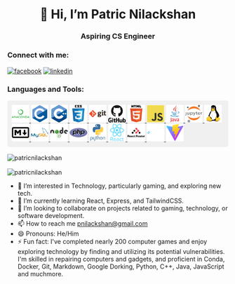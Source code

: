 <h1 align="center">👋 Hi, I’m Patric Nilackshan</h1>
<h3 align="center">Aspiring CS Engineer</h3>


<h3 align="left">Connect with me:</h3>
<p align="left">
<a href="https://facebook.com/patricnilackshan" target="_blank"><img align="center" src="https://raw.githubusercontent.com/rahuldkjain/github-profile-readme-generator/master/src/images/icons/Social/facebook-alt.svg" alt="facebook" height="30" width="40" /></a>
<a href="https://linkedin.com/in/patricnilackshan" target="_blank"><img align="center" src="https://raw.githubusercontent.com/rahuldkjain/github-profile-readme-generator/master/src/images/icons/Social/linked-in-alt.svg" alt="linkedin" height="30" width="40" /></a>
</p>


<h3 align="left">Languages and Tools:</h3>
<p align="left" style="background-color: #f0f0f0; padding: 10px; border-radius: 5px;">
  <a href="https://www.anaconda.com" target="_blank"> 
    <img src="https://raw.githubusercontent.com/devicons/devicon/master/icons/anaconda/anaconda-original-wordmark.svg" alt="anaconda" width="40" height="40" style="background-color: #f0f0f0;"/> 
  </a>
  <a href="https://www.learn-c.org/" target="_blank"> 
    <img src="https://raw.githubusercontent.com/devicons/devicon/master/icons/c/c-original.svg" alt="c" width="40" height="40" style="background-color: #f0f0f0;"/> 
  </a>  
  <a href="https://www.cplusplus.com/" target="_blank"> 
    <img src="https://raw.githubusercontent.com/devicons/devicon/master/icons/cplusplus/cplusplus-original.svg" alt="cpp" width="40" height="40" style="background-color: #f0f0f0;"/> 
  </a>
  <a href="https://developer.mozilla.org/en-US/docs/Web/CSS" target="_blank"> 
    <img src="https://raw.githubusercontent.com/devicons/devicon/master/icons/css3/css3-original-wordmark.svg" alt="css3" width="40" height="40" style="background-color: #f0f0f0;"/> 
  </a>
  <a href="https://git-scm.com/" target="_blank"> 
    <img src="https://raw.githubusercontent.com/devicons/devicon/master/icons/git/git-original-wordmark.svg" alt="git" width="40" height="40" style="background-color: #f0f0f0;"/> 
  </a>
  <a href="https://github.com/" target="_blank"> 
    <img src="https://raw.githubusercontent.com/devicons/devicon/master/icons/github/github-original-wordmark.svg" alt="github" width="40" height="40" style="background-color: #f0f0f0;"/> 
  </a>
  <a href="https://developer.mozilla.org/en-US/docs/Web/HTML" target="_blank"> 
    <img src="https://raw.githubusercontent.com/devicons/devicon/master/icons/html5/html5-original-wordmark.svg" alt="html5" width="40" height="40" style="background-color: #f0f0f0;"/> 
  </a>
  <a href="https://developer.mozilla.org/en-US/docs/Web/JavaScript" target="_blank"> 
    <img src="https://raw.githubusercontent.com/devicons/devicon/master/icons/javascript/javascript-original.svg" alt="js" width="40" height="40" style="background-color: #f0f0f0;"/> 
  </a>
  <a href="https://www.java.com/" target="_blank"> 
    <img src="https://raw.githubusercontent.com/devicons/devicon/master/icons/java/java-original-wordmark.svg" alt="java" width="40" height="40" style="background-color: #f0f0f0;"/> 
  </a>
  <a href="https://jupyter.org/" target="_blank"> 
    <img src="https://raw.githubusercontent.com/devicons/devicon/master/icons/jupyter/jupyter-original-wordmark.svg" alt="jupyter" width="40" height="40" style="background-color: #f0f0f0;"/> 
  </a>
  <a href="https://www.linux.org/" target="_blank"> 
    <img src="https://raw.githubusercontent.com/devicons/devicon/master/icons/linux/linux-original.svg" alt="linux" width="40" height="40" style="background-color: #f0f0f0;"/> 
  </a>
  <a href="https://www.markdownguide.org/" target="_blank"> 
    <img src="https://raw.githubusercontent.com/devicons/devicon/master/icons/markdown/markdown-original.svg" alt="markdown" width="40" height="40" style="background-color: #f0f0f0;"/> 
  </a>
  <a href="https://www.mysql.com/" target="_blank"> 
    <img src="https://raw.githubusercontent.com/devicons/devicon/master/icons/mysql/mysql-original-wordmark.svg" alt="mysql" width="40" height="40" style="background-color: #f0f0f0;"/> 
  </a>
  <a href="https://nodejs.org/" target="_blank"> 
    <img src="https://raw.githubusercontent.com/devicons/devicon/master/icons/nodejs/nodejs-original-wordmark.svg" alt="nodejs" width="40" height="40" style="background-color: #f0f0f0;"/> 
  </a>
  <a href="https://www.php.net/" target="_blank"> 
    <img src="https://raw.githubusercontent.com/devicons/devicon/master/icons/php/php-original.svg" alt="php" width="40" height="40" style="background-color: #f0f0f0;"/> 
  </a>
  <a href="https://www.python.org/" target="_blank"> 
    <img src="https://raw.githubusercontent.com/devicons/devicon/master/icons/python/python-original-wordmark.svg" alt="python" width="40" height="40" style="background-color: #f0f0f0;"/> 
  </a>
  <a href="https://react.dev/" target="_blank"> 
    <img src="https://raw.githubusercontent.com/devicons/devicon/master/icons/react/react-original-wordmark.svg" alt="react" width="40" height="40" style="background-color: #f0f0f0;"/> 
  </a>
  <a href="https://reactrouter.com/" target="_blank"> 
    <img src="https://raw.githubusercontent.com/devicons/devicon/master/icons/reactrouter/reactrouter-original-wordmark.svg" alt="react-router" width="40" height="40" style="background-color: #f0f0f0;"/> 
  </a>
  <a href="https://tailwindcss.com/" target="_blank"> 
    <img src="https://raw.githubusercontent.com/devicons/devicon/master/icons/tailwindcss/tailwindcss-original-wordmark.svg" alt="tailwindcss" width="40" height="40" style="background-color: #f0f0f0;"/> 
  </a>
  <a href="https://vitejs.dev/" target="_blank"> 
    <img src="https://raw.githubusercontent.com/devicons/devicon/master/icons/vitejs/vitejs-original.svg" alt="vitejs" width="40" height="40" style="background-color: #f0f0f0;"/> 
  </a>
</p>
  

<p><img align="center" src="https://github-readme-stats.vercel.app/api?username=patricnilackshan&show_icons=true&locale=en" alt="patricnilackshan" /></p>

<p><img align="center" src="https://github-readme-streak-stats.herokuapp.com/?user=patricnilackshan" alt="patricnilackshan" /></p>


- 👀 I’m interested in Technology, particularly gaming, and exploring new tech.
- 🌱 I’m currently learning React, Express, and TailwindCSS.
- 💞️ I’m looking to collaborate on projects related to gaming, technology, or software development.
- 📫 How to reach me pnilackshan@gmail.com
- 😄 Pronouns: He/Him
- ⚡ Fun fact: I've completed nearly 200 computer games and enjoy exploring technology by finding and utilizing its potential vulnerabilities. I'm skilled in repairing computers and gadgets, and proficient in Conda, Docker, Git, Markdown, Google Dorking, Python, C++, Java, JavaScript and muchmore.


